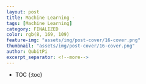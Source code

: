 ```yaml
---
layout: post
title: Machine Learning - 
tags: [Machine Learning]
category: FINALIZED
color: rgb(8, 169, 109)
feature-img: "assets/img/post-cover/16-cover.png"
thumbnail: "assets/img/post-cover/16-cover.png"
author: QubitPi
excerpt_separator: <!--more-->
---
```




* TOC
{:toc}

